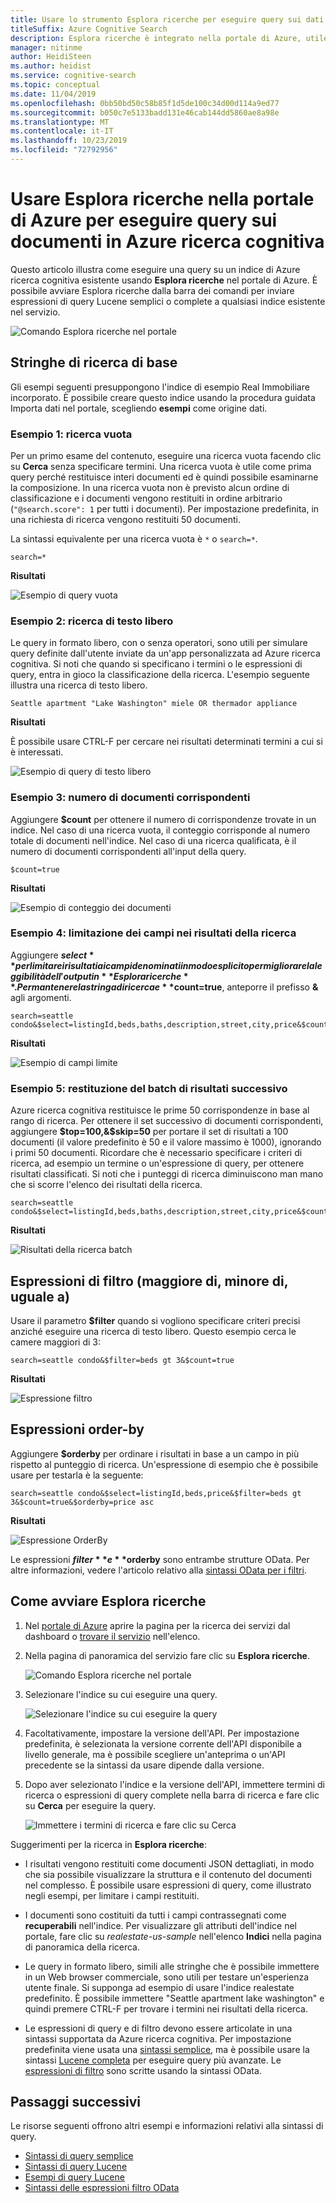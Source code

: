 ```yaml
---
title: Usare lo strumento Esplora ricerche per eseguire query sui dati in portale di Azure
titleSuffix: Azure Cognitive Search
description: Esplora ricerche è integrato nella portale di Azure, utile per l'esplorazione del contenuto e la convalida delle query in Azure ricerca cognitiva. Immettere stringhe per la ricerca di termini o frasi o espressioni di ricerca complete con sintassi avanzata.
manager: nitinme
author: HeidiSteen
ms.author: heidist
ms.service: cognitive-search
ms.topic: conceptual
ms.date: 11/04/2019
ms.openlocfilehash: 0bb50bd50c58b85f1d5de100c34d00d114a9ed77
ms.sourcegitcommit: b050c7e5133badd131e46cab144dd5860ae8a98e
ms.translationtype: MT
ms.contentlocale: it-IT
ms.lasthandoff: 10/23/2019
ms.locfileid: "72792956"
---
```

# <a name="use-search-explorer-in-the-azure-portal-for-querying-documents-in-azure-cognitive-search"></a>Usare Esplora ricerche nella portale di Azure per eseguire query sui documenti in Azure ricerca cognitiva 

Questo articolo illustra come eseguire una query su un indice di Azure ricerca cognitiva esistente usando **Esplora ricerche** nel portale di Azure. È possibile avviare Esplora ricerche dalla barra dei comandi per inviare espressioni di query Lucene semplici o complete a qualsiasi indice esistente nel servizio. 

   ![Comando Esplora ricerche nel portale](./media/search-explorer/search-explorer-cmd2.png "Comando Esplora ricerche nel portale")

## <a name="basic-search-strings"></a>Stringhe di ricerca di base

Gli esempi seguenti presuppongono l'indice di esempio Real Immobiliare incorporato. È possibile creare questo indice usando la procedura guidata Importa dati nel portale, scegliendo **esempi** come origine dati.

### <a name="example-1---empty-search"></a>Esempio 1: ricerca vuota

Per un primo esame del contenuto, eseguire una ricerca vuota facendo clic su **Cerca** senza specificare termini. Una ricerca vuota è utile come prima query perché restituisce interi documenti ed è quindi possibile esaminarne la composizione. In una ricerca vuota non è previsto alcun ordine di classificazione e i documenti vengono restituiti in ordine arbitrario (`"@search.score": 1` per tutti i documenti). Per impostazione predefinita, in una richiesta di ricerca vengono restituiti 50 documenti.

La sintassi equivalente per una ricerca vuota è `*` o `search=*`.

   ```Input
   search=*
   ```

   **Risultati**
   
   ![Esempio di query vuota](./media/search-explorer/search-explorer-example-empty.png "Esempio di query non qualificata o vuota")

### <a name="example-2---free-text-search"></a>Esempio 2: ricerca di testo libero

Le query in formato libero, con o senza operatori, sono utili per simulare query definite dall'utente inviate da un'app personalizzata ad Azure ricerca cognitiva. Si noti che quando si specificano i termini o le espressioni di query, entra in gioco la classificazione della ricerca. L'esempio seguente illustra una ricerca di testo libero.

   ```Input
   Seattle apartment "Lake Washington" miele OR thermador appliance
   ```

   **Risultati**

   È possibile usare CTRL-F per cercare nei risultati determinati termini a cui si è interessati.

   ![Esempio di query di testo libero](./media/search-explorer/search-explorer-example-freetext.png "Esempio di query di testo libero")

### <a name="example-3---count-of-matching-documents"></a>Esempio 3: numero di documenti corrispondenti 

Aggiungere **$count** per ottenere il numero di corrispondenze trovate in un indice. Nel caso di una ricerca vuota, il conteggio corrisponde al numero totale di documenti nell'indice. Nel caso di una ricerca qualificata, è il numero di documenti corrispondenti all'input della query.

   ```Input1
   $count=true
   ```
   **Risultati**

   ![Esempio di conteggio dei documenti](./media/search-explorer/search-explorer-example-count.png "Conteggio dei documenti corrispondenti nell'indice")

### <a name="example-4---restrict-fields-in-search-results"></a>Esempio 4: limitazione dei campi nei risultati della ricerca

Aggiungere **$select** per limitare i risultati ai campi denominati in modo esplicito per migliorare la leggibilità dell'output in **Esplora ricerche**. Per mantenere la stringa di ricerca e **$count=true**, anteporre il prefisso **&** agli argomenti. 

   ```Input
   search=seattle condo&$select=listingId,beds,baths,description,street,city,price&$count=true
   ```

   **Risultati**

   ![Esempio di campi limite](./media/search-explorer/search-explorer-example-selectfield.png "Limitare i campi nei risultati della ricerca")

### <a name="example-5---return-next-batch-of-results"></a>Esempio 5: restituzione del batch di risultati successivo

Azure ricerca cognitiva restituisce le prime 50 corrispondenze in base al rango di ricerca. Per ottenere il set successivo di documenti corrispondenti, aggiungere **$top=100,&$skip=50** per portare il set di risultati a 100 documenti (il valore predefinito è 50 e il valore massimo è 1000), ignorando i primi 50 documenti. Ricordare che è necessario specificare i criteri di ricerca, ad esempio un termine o un'espressione di query, per ottenere risultati classificati. Si noti che i punteggi di ricerca diminuiscono man mano che si scorre l'elenco dei risultati della ricerca.

   ```Input
   search=seattle condo&$select=listingId,beds,baths,description,street,city,price&$count=true&$top=100&$skip=50
   ```

   **Risultati**

   ![Risultati della ricerca batch](./media/search-explorer/search-explorer-example-topskip.png "Restituisce il batch successivo di risultati della ricerca")

## <a name="filter-expressions-greater-than-less-than-equal-to"></a>Espressioni di filtro (maggiore di, minore di, uguale a)

Usare il parametro **$filter** quando si vogliono specificare criteri precisi anziché eseguire una ricerca di testo libero. Questo esempio cerca le camere maggiori di 3:

   ```Input
   search=seattle condo&$filter=beds gt 3&$count=true
   ```
   
   **Risultati**

   ![Espressione filtro](./media/search-explorer/search-explorer-example-filter.png "Filtra per criterio")

## <a name="order-by-expressions"></a>Espressioni order-by

Aggiungere **$orderby** per ordinare i risultati in base a un campo in più rispetto al punteggio di ricerca. Un'espressione di esempio che è possibile usare per testarla è la seguente:

   ```Input
   search=seattle condo&$select=listingId,beds,price&$filter=beds gt 3&$count=true&$orderby=price asc
   ```
   
   **Risultati**

   ![Espressione OrderBy](./media/search-explorer/search-explorer-example-ordery.png "Modificare il tipo di ordinamento")

Le espressioni **$filter** e **$orderby** sono entrambe strutture OData. Per altre informazioni, vedere l'articolo relativo alla [sintassi OData per i filtri](https://docs.microsoft.com/rest/api/searchservice/odata-expression-syntax-for-azure-search).

<a name="start-search-explorer"></a>

## <a name="how-to-start-search-explorer"></a>Come avviare Esplora ricerche

1. Nel [portale di Azure](https://portal.azure.com) aprire la pagina per la ricerca dei servizi dal dashboard o [trovare il servizio](https://ms.portal.azure.com/#blade/HubsExtension/BrowseResourceBlade/resourceType/Microsoft.Search%2FsearchServices) nell'elenco.

2. Nella pagina di panoramica del servizio fare clic su **Esplora ricerche**.

   ![Comando Esplora ricerche nel portale](./media/search-explorer/search-explorer-cmd2.png "Comando Esplora ricerche nel portale")

3. Selezionare l'indice su cui eseguire una query.

   ![Selezionare l'indice su cui eseguire la query](./media/search-explorer/search-explorer-changeindex-se2.png "Selezionare l'indice")

4. Facoltativamente, impostare la versione dell'API. Per impostazione predefinita, è selezionata la versione corrente dell'API disponibile a livello generale, ma è possibile scegliere un'anteprima o un'API precedente se la sintassi da usare dipende dalla versione.

5. Dopo aver selezionato l'indice e la versione dell'API, immettere termini di ricerca o espressioni di query complete nella barra di ricerca e fare clic su **Cerca** per eseguire la query.

   ![Immettere i termini di ricerca e fare clic su Cerca](./media/search-explorer/search-explorer-query-string-example.png "Immettere i termini di ricerca e fare clic su Cerca")

Suggerimenti per la ricerca in **Esplora ricerche**:

+ I risultati vengono restituiti come documenti JSON dettagliati, in modo che sia possibile visualizzare la struttura e il contenuto del documenti nel complesso. È possibile usare espressioni di query, come illustrato negli esempi, per limitare i campi restituiti.

+ I documenti sono costituiti da tutti i campi contrassegnati come **recuperabili** nell'indice. Per visualizzare gli attributi dell'indice nel portale, fare clic su *realestate-us-sample* nell'elenco **Indici** nella pagina di panoramica della ricerca.

+ Le query in formato libero, simili alle stringhe che è possibile immettere in un Web browser commerciale, sono utili per testare un'esperienza utente finale. Si supponga ad esempio di usare l'indice realestate predefinito. È possibile immettere "Seattle apartment lake washington" e quindi premere CTRL-F per trovare i termini nei risultati della ricerca. 

+ Le espressioni di query e di filtro devono essere articolate in una sintassi supportata da Azure ricerca cognitiva. Per impostazione predefinita viene usata una [sintassi semplice](https://docs.microsoft.com/rest/api/searchservice/simple-query-syntax-in-azure-search), ma è possibile usare la sintassi [Lucene completa](https://docs.microsoft.com/rest/api/searchservice/lucene-query-syntax-in-azure-search) per eseguire query più avanzate. Le [espressioni di filtro](https://docs.microsoft.com/rest/api/searchservice/odata-expression-syntax-for-azure-search) sono scritte usando la sintassi OData.


## <a name="next-steps"></a>Passaggi successivi

Le risorse seguenti offrono altri esempi e informazioni relativi alla sintassi di query.

 + [Sintassi di query semplice](https://docs.microsoft.com/rest/api/searchservice/simple-query-syntax-in-azure-search) 
 + [Sintassi di query Lucene](https://docs.microsoft.com/rest/api/searchservice/lucene-query-syntax-in-azure-search) 
 + [Esempi di query Lucene](search-query-lucene-examples.md) 
 + [Sintassi delle espressioni filtro OData](https://docs.microsoft.com/rest/api/searchservice/odata-expression-syntax-for-azure-search) 
